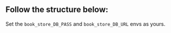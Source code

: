 ## Follow the structure below:

Set the `book_store_DB_PASS` and `book_store_DB_URL` envs as yours.
